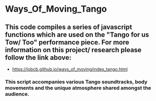 # Ways_Of_Moving_Tango

## This code compiles a series of javascript functions which are used on the "Tango for us Tow/ Too" performance piece. For more information on this project/ research please follow the link above: 

* https://jobcb.github.io/ways_of_moving/index_tango.html

### This script accompanies various Tango soundtracks, body movements and the unique atmosphere shared amongst the audience. 
